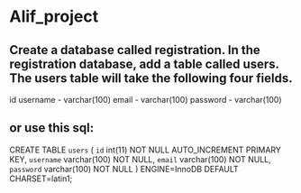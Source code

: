 # Alif_project

## Create a database called registration. In the registration database, add a table called users. The users table will take the following four fields.

id
username  -  varchar(100)
email  -  varchar(100)
password  -  varchar(100)

## or use this sql: 
CREATE TABLE `users`  (
  `id` int(11) NOT NULL AUTO_INCREMENT PRIMARY KEY, 
  `username` varchar(100) NOT NULL, 
  `email` varchar(100) NOT NULL, 
  `password` varchar(100) NOT NULL 
) ENGINE=InnoDB DEFAULT CHARSET=latin1; 
